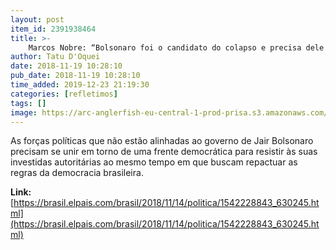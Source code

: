 ```yaml
---
layout: post
item_id: 2391938464
title: >-
    Marcos Nobre: “Bolsonaro foi o candidato do colapso e precisa dele para se manter no poder”
author: Tatu D'Oquei
date: 2018-11-19 10:28:10
pub_date: 2018-11-19 10:28:10
time_added: 2019-12-23 21:19:30
categories: [refletimos]
tags: []
image: https://arc-anglerfish-eu-central-1-prod-prisa.s3.amazonaws.com/public/BIVK5MBMFCMAMO66RZ4LX2RI5Y.jpg
---
```


As forças políticas que não estão alinhadas ao governo de Jair Bolsonaro precisam se unir em torno de uma frente democrática para resistir às suas investidas autoritárias ao mesmo tempo em que buscam repactuar as regras da democracia brasileira.

**Link:** [https://brasil.elpais.com/brasil/2018/11/14/politica/1542228843_630245.html](https://brasil.elpais.com/brasil/2018/11/14/politica/1542228843_630245.html)

